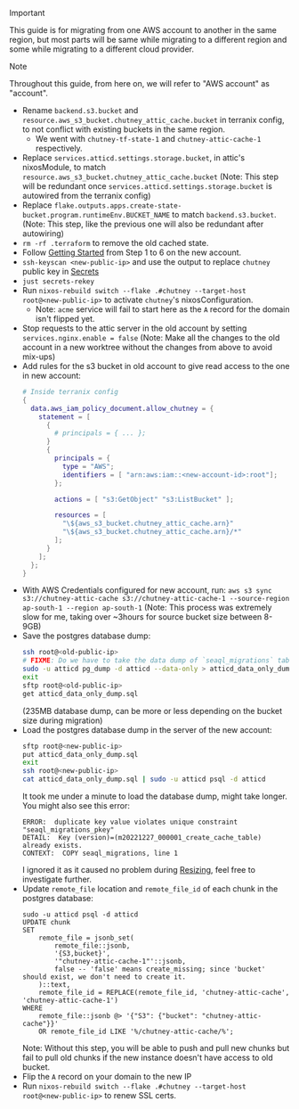 > [!IMPORTANT]
> This guide is for migrating from one AWS account to another in the same region, but most parts will be same while migrating to a different region and some while migrating to a different cloud provider.

> [!NOTE]
> Throughout this guide, from here on, we will refer to "AWS account" as "account".

- Rename `backend.s3.bucket` and `resource.aws_s3_bucket.chutney_attic_cache.bucket` in terranix config, to not conflict with existing buckets in the same region.
  - We went with `chutney-tf-state-1` and `chutney-attic-cache-1` respectively.
- Replace `services.atticd.settings.storage.bucket`, in attic's nixosModule, to match `resource.aws_s3_bucket.chutney_attic_cache.bucket` (Note: This step will be redundant once `services.atticd.settings.storage.bucket` is autowired from the terranix config)
- Replace `flake.outputs.apps.create-state-bucket.program.runtimeEnv.BUCKET_NAME` to match `backend.s3.bucket`. (Note: This step, like the previous one will also be redundant after autowiring)
- `rm -rf .terraform` to remove the old cached state.
- Follow [Getting Started](/README.md#getting-started) from Step 1 to 6 on the new account.
- `ssh-keyscan <new-public-ip>` and use the output to replace `chutney` public key in [Secrets](/secrets/secrets.nix)
- `just secrets-rekey`
- Run `nixos-rebuild switch --flake .#chutney --target-host root@<new-public-ip>` to activate `chutney`'s nixosConfiguration.
  - Note: `acme` service will fail to start here as the `A` record for the domain isn't flipped yet.
- Stop requests to the attic server in the old account by setting `services.nginx.enable = false` (Note: Make all the changes to the old account in a new worktree without the changes from above to avoid mix-ups)
- Add rules for the s3 bucket in old account to give read access to the one in new account:
  ```nix
  # Inside terranix config
  {
    data.aws_iam_policy_document.allow_chutney = {
      statement = [
        {
          # principals = { ... };
        }
        {
          principals = {
            type = "AWS";
            identifiers = [ "arn:aws:iam::<new-account-id>:root"];
          };
  
          actions = [ "s3:GetObject" "s3:ListBucket" ];
  
          resources = [
            "\${aws_s3_bucket.chutney_attic_cache.arn}"
            "\${aws_s3_bucket.chutney_attic_cache.arn}/*"
          ];
        }
      ];
    };
  }
  ```
- With AWS Credentials configured for new account, run: `aws s3 sync s3://chutney-attic-cache s3://chutney-attic-cache-1 --source-region ap-south-1 --region ap-south-1` (Note: This process was extremely slow for me, taking over ~3hours for source bucket size between 8-9GB)
- Save the postgres database dump:
  ```sh
  ssh root@<old-public-ip>
  # FIXME: Do we have to take the data dump of `seaql_migrations` table? Can it be excluded?
  sudo -u atticd pg_dump -d atticd --data-only > atticd_data_only_dump.sql
  exit
  sftp root@<old-public-ip>
  get atticd_data_only_dump.sql
  ```
  (235MB database dump, can be more or less depending on the bucket size during migration)
- Load the postgres database dump in the server of the new account:
  ```sh
  sftp root@<new-public-ip>
  put atticd_data_only_dump.sql
  exit
  ssh root@<new-public-ip>
  cat atticd_data_only_dump.sql | sudo -u atticd psql -d atticd
  ```
  It took me under a minute to load the database dump, might take longer. You might also see this error:
  ```
  ERROR:  duplicate key value violates unique constraint "seaql_migrations_pkey"
  DETAIL:  Key (version)=(m20221227_000001_create_cache_table) already exists.
  CONTEXT:  COPY seaql_migrations, line 1
  ```
  I ignored it as it caused no problem during [Resizing](/RESIZING.md), feel free to investigate further.
- Update `remote_file` location and `remote_file_id` of each chunk in the postgres database:
  ```psql
  sudo -u atticd psql -d atticd
  UPDATE chunk
  SET
      remote_file = jsonb_set(
          remote_file::jsonb,
          '{S3,bucket}',
          '"chutney-attic-cache-1"'::jsonb,
          false -- 'false' means create_missing; since 'bucket' should exist, we don't need to create it.
      )::text,
      remote_file_id = REPLACE(remote_file_id, 'chutney-attic-cache', 'chutney-attic-cache-1')
  WHERE
      remote_file::jsonb @> '{"S3": {"bucket": "chutney-attic-cache"}}'
      OR remote_file_id LIKE '%/chutney-attic-cache/%';
  ```
  Note: Without this step, you will be able to push and pull new chunks but fail to pull old chunks if the new instance doesn't have access to old bucket.
- Flip the `A` record on your domain to the new IP
- Run `nixos-rebuild switch --flake .#chutney --target-host root@<new-public-ip>` to renew SSL certs.

